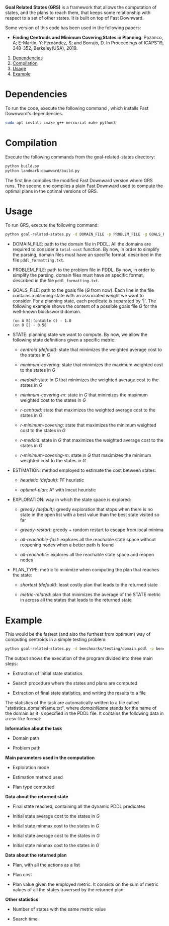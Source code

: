 **Goal Related States (GRS)** is a framework that allows the computation of states, and the plans to reach them, that keeps some relationship with respect to a set of other states. It is built on top of Fast Downward.

Some version of this code has been used in the following papers:

* **Finding Centroids and Minimum Covering States in Planning**. Pozanco, A; E-Martín, Y; Fernández, S; and Borrajo, D. In Proceedings of ICAPS’19, 348-352, Berkeley(USA), 2019. 

1. [Dependencies](#dependencies)
1. [Compilation](#compilation)
1. [Usage](#usage)
1. [Example](#example)

# <a name="dependencies"></a>Dependencies

To run the code, execute the following command , which installs Fast Downward's dependencies.

```bash
sudo apt install cmake g++ mercurial make python3
```

# <a name="compilation"></a>Compilation

Execute the following commands from the goal-related-states directory:
```bash
python build.py
python landmark-downward/build.py
```
The first line compiles the modified Fast Downward version where GRS runs. The second one compiles a plain Fast Downward used to compute the optimal plans in the optimal versions of GRS.

# <a name="usage"></a>Usage

To run GRS, execute the following command:

```bash
python goal-related-states.py -d DOMAIN_FILE -p PROBLEM_FILE -g GOALS_FILE -s STATE -e ESTIMATION -a EXPLORATION -P PLAN_TYPE
```

* DOMAIN_FILE: path to the domain file in PDDL. All the domains are required to consider a `total-cost` function. By now, in order to simplify the parsing, domain files must have an specific format, described in the file `pddl_formatting.txt`.

* PROBLEM_FILE: path to the problem file in PDDL. By now, in order to simplify the parsing, domain files must have an specific format, described in the file `pddl_formatting.txt`.

* GOALS_FILE: path to the goals file (*G* from now). Each line in the file contains a planning state with an associated weight we want to consider. For a planning state, each predicate is separated by '|'. The following example shows the content of a possible goals file *G* for the well-known blocksworld domain.
    ```
    (on A B)|(ontable C) - 1.0
    (on D E) - 0.58
    ```
* STATE: planning state we want to compute. By now, we allow the following state definitions given a specific metric:

    * *centroid (default)*: state that minimizes the weighted average cost to the states in *G*

    * *minimum-covering*: state that minimizes the maximum weighted cost to the states in *G*

    * *medoid*: state in *G* that minimizes the weighted average cost to the states in *G*

    * *minimum-covering-m*: state in *G* that minimizes the maximum weighted cost to the states in *G*

    * *r-centroid*: state that maximizes the weighted average cost to the states in *G*

    * *r-minimum-covering*: state that maximizes the minimum weighted cost to the states in *G*

    * *r-medoid*: state in *G* that maximizes the weighted average cost to the states in *G*

    * *r-minimum-covering-m*: state in *G* that maximizes the minimum weighted cost to the states in *G*

* ESTIMATION: method employed to estimate the cost between states:

    * *heuristic (default)*: FF heuristic 

    * *optimal-plan*: A* with lmcut heuristic

* EXPLORATION: way in which the state space is explored:

    * *greedy (default)*: greedy exploration that stops when there is no state in the open list with a best value than the best state visited so far

    * *greedy-restart*: greedy + random restart to escape from local minima

    * *all-reachable-fast*: explores all the reachable state space without reopening nodes when a better path is found

    * *all-reachable*: explores all the reachable state space and reopen nodes

* PLAN_TYPE: metric to minimize when computing the plan that reaches the state:

    * *shortest (default)*: least costly plan that leads to the returned state

    * *metric-related*: plan that minimizes the average of the STATE metric in across all the states that leads to the returned state


# <a name="example"></a>Example 

This would be the fastest (and also the furthest from optimum) way of computing centroids in a simple testing problem:

```bash
python goal-related-states.py -d benchmarks/testing/domain.pddl -p benchmarks/testing/p0.pddl -g benchmarks/testing/goals.txt
``` 

The output shows the execution of the program divided into three main steps:

* Extraction of initial state statistics

* Search procedure where the states and plans are computed

* Extraction of final state statistics, and writing the results to a file

The statistics of the task are automatically written to a file called "statistics_domainName.txt", where *domainName* stands for the name of the domain as it is specified in the PDDL file. It contains the following data in a csv-like format:

**Information about the task**

* Domain path

* Problem path

**Main parameters used in the computation**

* Exploration mode

* Estimation method used

* Plan type computed

**Data about the returned state**

* Final state reached, containing all the dynamic PDDL predicates

* Initial state average cost to the states in *G*

* Initial state minmax cost to the states in *G*

* Initial state average cost to the states in *G*

* Initial state minmax cost to the states in *G*

**Data about the returned plan**

* Plan, with all the actions as a list

* Plan cost

* Plan value given the employed metric. It consists on the sum of metric values of all the states traversed by the returned plan.

**Other statistics**

* Number of states with the same metric value

* Search time
